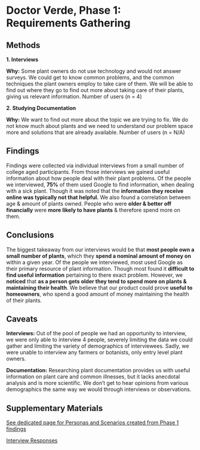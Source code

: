 # Doctor Verde, Phase 1: Requirements Gathering

## Methods

**1. Interviews**

**Why:** 
Some plant owners do not use technology and would not answer surveys. We could get to know common problems, and the common techniques the plant owners employ to take care of them. We will be able to find out where they go to find out more about taking care of their plants, giving us relevant information.
Number of users (n = 4)

**2. Studying Documentation**

**Why:** 
We want to find out more about the topic we are trying to fix. We do not know much about plants and we need to understand our problem space more and solutions that are already available.
Number of users (n = N/A)

## Findings

Findings were collected via individual interviews from a small number of college aged participants. From those interviews we gained useful information about how people deal with their plant problems. Of the people we interviewed, **75%** of them used Google to find information, when dealing with a sick plant. Though it was noted that the **information they receive online was typically not that helpful.** We also found a correlation between age & amount of plants owned. People who were **older & better off financially** were **more likely to have plants** & therefore spend more on them. 

## Conclusions

The biggest takeaway from our interviews would be that **most people own a small number of plants**, which they **spend a nominal amount of money on** within a given year. Of the people we interviewed, most used Google as their primary resource of plant information. Though most found it **difficult to find useful information** pertaining to there exact problem. However, we **noticed** that **as a person gets older they tend to spend more on plants & maintaining their health**. We believe that our product could prove **useful to homeowners**, who spend a good amount of money maintaining the health of their plants.

## Caveats

**Interviews:** Out of the pool of people we had an opportunity to interview, we were only able to interview 4 people, severely limiting the data we could gather and limiting the variety of demographics of interviewees. Sadly, we were unable to interview any farmers or botanists, only entry level plant owners.

**Documentation:** Researching plant documentation provides us with useful information on plant care and common illnesses, but it lacks anecdotal analysis and is more scientific. We don’t get to hear opinions from various demographics the same way we would through interviews or observations.

## Supplementary Materials

[See dedicated page for Personas and Scenarios created from Phase 1 findings](../personas-scenarios.md)

[Interview Responses](https://github.com/UsabilityEngineering/DoctorVerde/blob/ffd962e951120827cac5738c7fc9f73e6ec53c9a/phase1/Interviews.pdf)
